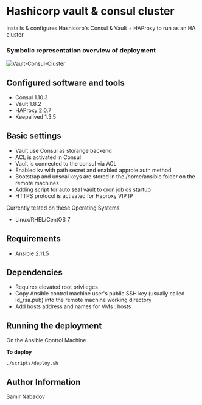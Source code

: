 Hashicorp vault & consul cluster
================================


Installs & configures Hashicorp's Consul & Vault + HAProxy to run as an HA cluster

### Symbolic representation overview of deployment
![Vault-Consul-Cluster](https://user-images.githubusercontent.com/32331362/136788224-49d37bbd-3ae2-412c-8090-d8791171b9c3.jpg)


Configured software and tools
------------
* Consul 1.10.3
* Vault 1.8.2
* HAProxy 2.0.7
* Keepalived 1.3.5


Basic settings
------------
* Vault use Consul as storange backend 
* ACL is activated in Consul
* Vault is connected to the consul via ACL
* Enabled kv with path secret and enabled approle auth method
* Bootstrap and unseal keys are stored in the /home/ansible folder on the remote machines
* Adding script for auto seal vault to cron job os startup
* HTTPS protocol is activated for Haproxy VIP IP


Currently tested on these Operating Systems
* Linux/RHEL/CentOS 7

Requirements
------------
* Ansible 2.11.5

Dependencies
------------
* Requires elevated root privileges
* Copy Ansible control machine user's public SSH key (usually called id_rsa.pub) into the remote machine working directory
* Add hosts address and names for VMs : hosts


Running the deployment
----------------------

On the Ansible Control Machine  

__To deploy__

`./scripts/deploy.sh`


Author Information
------------------

Samir Nabadov
